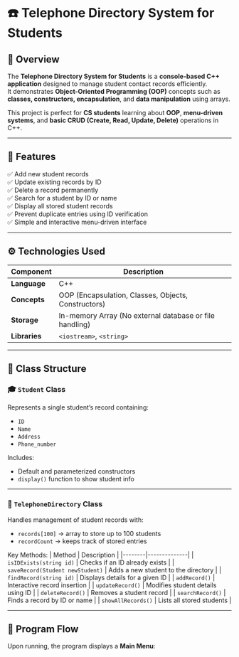 # ☎️ Telephone Directory System for Students  

## 🧾 Overview
The **Telephone Directory System for Students** is a **console-based C++ application** designed to manage student contact records efficiently.  
It demonstrates **Object-Oriented Programming (OOP)** concepts such as **classes, constructors, encapsulation**, and **data manipulation** using arrays.

This project is perfect for **CS students** learning about **OOP**, **menu-driven systems**, and **basic CRUD (Create, Read, Update, Delete)** operations in C++.

---

## 🚀 Features
✅ Add new student records  
✅ Update existing records by ID  
✅ Delete a record permanently  
✅ Search for a student by ID or name  
✅ Display all stored student records  
✅ Prevent duplicate entries using ID verification  
✅ Simple and interactive menu-driven interface  

---

## ⚙️ Technologies Used
| Component | Description |
|------------|--------------|
| **Language** | C++ |
| **Concepts** | OOP (Encapsulation, Classes, Objects, Constructors) |
| **Storage** | In-memory Array (No external database or file handling) |
| **Libraries** | `<iostream>`, `<string>` |

---

## 🧱 Class Structure

### 🎓 `Student` Class
Represents a single student’s record containing:
- `ID`
- `Name`
- `Address`
- `Phone_number`

Includes:
- Default and parameterized constructors  
- `display()` function to show student info  

---

### 📇 `TelephoneDirectory` Class
Handles management of student records with:
- `records[100]` → array to store up to 100 students  
- `recordCount` → keeps track of stored entries  

Key Methods:
| Method | Description |
|--------|--------------|
| `isIDExists(string id)` | Checks if an ID already exists |
| `saveRecord(Student newStudent)` | Adds a new student to the directory |
| `findRecord(string id)` | Displays details for a given ID |
| `addRecord()` | Interactive record insertion |
| `updateRecord()` | Modifies student details using ID |
| `deleteRecord()` | Removes a student record |
| `searchRecord()` | Finds a record by ID or name |
| `showAllRecords()` | Lists all stored students |

---

## 🧭 Program Flow

Upon running, the program displays a **Main Menu**:

